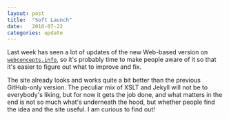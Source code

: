 ```yaml
---
layout: post
title:  "Soft Launch"
date:   2016-07-22
categories: update
---
```


Last week has seen a lot of updates of the new Web-based version on [`webconcepts.info`](http://webconcepts.info), so it's probably time to make people aware of it so that it's easier to figure out what to improve and fix.

The site already looks and works quite a bit better than the previous GitHub-only version. The peculiar mix of XSLT and Jekyll will not be to everybody's liking, but for now it gets the job done, and what matters in the end is not so much what's underneath the hood, but whether people find the idea and the site useful. I am curious to find out! 
